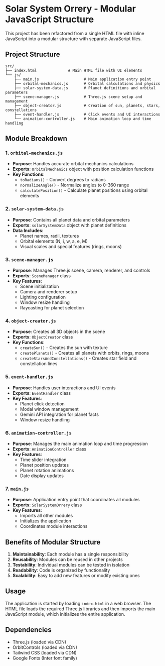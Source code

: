 # Solar System Orrery - Modular JavaScript Structure

This project has been refactored from a single HTML file with inline JavaScript into a modular structure with separate JavaScript files.

## Project Structure

```
src/
├── index.html              # Main HTML file with UI elements
└── js/
    ├── main.js                    # Main application entry point
    ├── orbital-mechanics.js       # Orbital calculations and physics
    ├── solar-system-data.js       # Planet definitions and orbital parameters
    ├── scene-manager.js           # Three.js scene setup and management
    ├── object-creator.js          # Creation of sun, planets, stars, constellations
    ├── event-handler.js           # Click events and UI interactions
    └── animation-controller.js    # Main animation loop and time handling
```

## Module Breakdown

### 1. `orbital-mechanics.js`
- **Purpose**: Handles accurate orbital mechanics calculations
- **Exports**: `OrbitalMechanics` object with position calculation functions
- **Key Functions**: 
  - `toRadians()` - Convert degrees to radians
  - `normalizeAngle()` - Normalize angles to 0-360 range
  - `calculatePosition()` - Calculate planet positions using orbital elements

### 2. `solar-system-data.js`
- **Purpose**: Contains all planet data and orbital parameters
- **Exports**: `solarSystemData` object with planet definitions
- **Data Includes**: 
  - Planet names, radii, textures
  - Orbital elements (N, i, w, a, e, M)
  - Visual scales and special features (rings, moons)

### 3. `scene-manager.js`
- **Purpose**: Manages Three.js scene, camera, renderer, and controls
- **Exports**: `SceneManager` class
- **Key Features**:
  - Scene initialization
  - Camera and renderer setup
  - Lighting configuration
  - Window resize handling
  - Raycasting for planet selection

### 4. `object-creator.js`
- **Purpose**: Creates all 3D objects in the scene
- **Exports**: `ObjectCreator` class
- **Key Functions**:
  - `createSun()` - Creates the sun with texture
  - `createPlanets()` - Creates all planets with orbits, rings, moons
  - `createStarsAndConstellations()` - Creates star field and constellation lines

### 5. `event-handler.js`
- **Purpose**: Handles user interactions and UI events
- **Exports**: `EventHandler` class
- **Key Features**:
  - Planet click detection
  - Modal window management
  - Gemini API integration for planet facts
  - Window resize handling

### 6. `animation-controller.js`
- **Purpose**: Manages the main animation loop and time progression
- **Exports**: `AnimationController` class
- **Key Features**:
  - Time slider integration
  - Planet position updates
  - Planet rotation animations
  - Date display updates

### 7. `main.js`
- **Purpose**: Application entry point that coordinates all modules
- **Exports**: `SolarSystemOrrery` class
- **Key Features**:
  - Imports all other modules
  - Initializes the application
  - Coordinates module interactions

## Benefits of Modular Structure

1. **Maintainability**: Each module has a single responsibility
2. **Reusability**: Modules can be reused in other projects
3. **Testability**: Individual modules can be tested in isolation
4. **Readability**: Code is organized by functionality
5. **Scalability**: Easy to add new features or modify existing ones

## Usage

The application is started by loading `index.html` in a web browser. The HTML file loads the required Three.js libraries and then imports the main JavaScript module, which initializes the entire application.

## Dependencies

- Three.js (loaded via CDN)
- OrbitControls (loaded via CDN)
- Tailwind CSS (loaded via CDN)
- Google Fonts (Inter font family) 